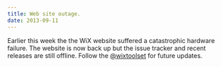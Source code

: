 ```yaml
---
title: Web site outage.
date: 2013-09-11
---
```

Earlier this week the the WiX website suffered a catastrophic hardware failure.
The website is now back up but the issue tracker and recent releases are still
offline. Follow the <a href="http://twitter.com/wixtoolset">@wixtoolset</a> for
future updates.
